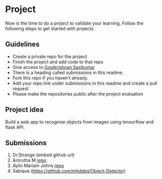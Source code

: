 # Project
Now is the time to do a project to validate your learning. Follow the following steps to get started with projects.

## Guidelines
- Create a private repo for the project 
- Finish the project and add code to that repo
- Give access to [Gopikrishnan Sasikumar](https://github.com/gopikrishnansasikumar)
- There is a heading called submissions in this readme. 
- Fork this repo if you haven't already.
- Add your repo link under submissions in this readme and create a pull request
- Please make the repositories public after the project evaluation

## Project idea
Build a web app to recognise objects from images using tensorflow and flask API.

## Submissions


1. Dr.Strange (embed github url)
2. Amrutha M [repo](https://github.com/amruthaaji05/cifar-10_classifier)
3. Aylin Mariam Johns [repo](https://github.com/Aylin-19-Johns/CIFAR-10_classifier)
4. Sabique (https://github.com/mhdsbq/Object-Detector)

